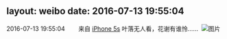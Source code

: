 layout: weibo
date: 2016-07-13 19:55:04
---
2016-07-13 19:55:04  &nbsp;&nbsp;&nbsp;&nbsp;&nbsp;&nbsp; 来自 <a href="sinaweibo://customweibosource" rel="nofollow">iPhone 5s</a>
叶落无人看，花谢有谁怜…… ​​​
![图片](https://ww2.sinaimg.cn/large/6d2a6003jw1f5sizf9k9jj20qo0zktio.jpg)
